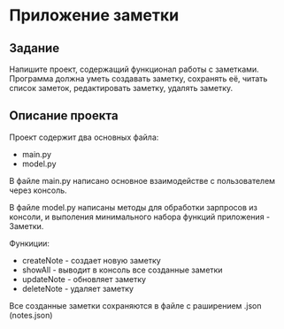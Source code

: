 # Приложение заметки
## Задание
Напишите проект, содержащий функционал работы с заметками. Программа должна уметь создавать заметку, сохранять её, читать список заметок, редактировать заметку, удалять заметку.
## Описание проекта
Проект содержит два основных файла:
* main.py
* model.py

В файле main.py написано основное взаимодействе с пользователем через консоль.

В файле model.py написаны методы для обработки зарпросов из консоли, и выполения минимального набора функций приложения - Заметки.

Функиции:
* createNote - создает новую заметку
* showAll - выводит в консоль все созданные заметки
* updateNote - обновляет заметку
* deleteNote - удаляет заметку

Все созданные заметки сохраняются в файле с раширением .json (notes.json)